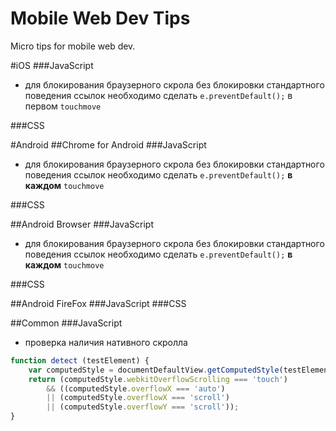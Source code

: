 Mobile Web Dev Tips
===================

Micro tips for mobile web dev.


#iOS
###JavaScript
*   для блокирования браузерного скрола без блокировки стандартного  поведения ссылок необходимо сделать `e.preventDefault();` в первом `touchmove`

###CSS

#Android
##Chrome for Android
###JavaScript
*   для блокирования браузерного скрола без блокировки стандартного  поведения ссылок необходимо сделать `e.preventDefault();` **в каждом** `touchmove`

###CSS

##Android Browser
###JavaScript
*   для блокирования браузерного скрола без блокировки стандартного  поведения ссылок необходимо сделать `e.preventDefault();` **в каждом** `touchmove`

###CSS

##Android FireFox
###JavaScript
###CSS

##Common
###JavaScript
*   проверка наличия нативного скролла

```javascript
function detect (testElement) {
    var сomputedStyle = documentDefaultView.getComputedStyle(testElement, null);
    return (сomputedStyle.webkitOverflowScrolling === 'touch')
        && ((сomputedStyle.overflowX === 'auto')
        || (сomputedStyle.overflowX === 'scroll')
        || (сomputedStyle.overflowY === 'scroll'));
}
```
